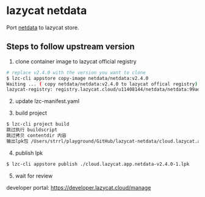 # lazycat netdata

Port [netdata](https://www.netdata.cloud/) to lazycat store.

## Steps to follow upstream version

1. clone container image to lazycat official registry

```bash
# replace v2.4.0 with the version you want to clone
$ lzc-cli appstore copy-image netdata/netdata:v2.4.0
Waiting ... ( copy netdata/netdata:v2.4.0 to lazycat offical registry)
lazycat-registry: registry.lazycat.cloud/u11408144/netdata/netdata:99ad366ae2ca587f
```

2. update lzc-manifest.yaml

3. build project

```bash
$ lzc-cli project build
跳过执行 buildscript
跳过拷贝 contentdir 内容
输出lpk包 /Users/strrl/playground/GitHub/lazycat-netdata/cloud.lazycat.app.netdata-v2.4.0-1.lpk
```

4. publish lpk

```bash
$ lzc-cli appstore publish ./cloud.lazycat.app.netdata-v2.4.0-1.lpk
```

5. wait for review

developer portal: <https://developer.lazycat.cloud/manage>

